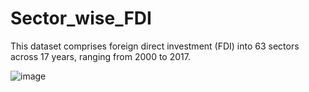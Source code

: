 # Sector_wise_FDI
This dataset comprises foreign direct investment (FDI) into 63 sectors across 17 years, ranging from 2000 to 2017.

![image](https://github.com/shashank-2010/Sector_wise_FDI/assets/153171192/4d74daa0-5c66-470f-8ab0-096940ef052b)

